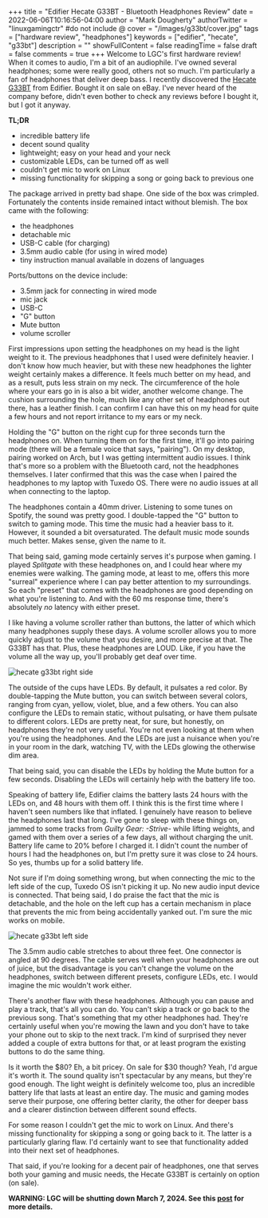 +++
title = "Edifier Hecate G33BT - Bluetooth Headphones Review"
date = 2022-06-06T10:16:56-04:00
author = "Mark Dougherty"
authorTwitter = "linuxgamingctr" #do not include @
cover = "/images/g33bt/cover.jpg"
tags = ["hardware review", "headphones"]
keywords = ["edifier", "hecate", "g33bt"]
description = ""
showFullContent = false
readingTime = false
draft = false
comments = true
+++
Welcome to LGC's first hardware review! When it comes to audio, I'm a bit of an audiophile. I've owned several headphones; some were really good, others not so much. I'm particularly a fan of headphones that deliver deep bass. I recently discovered the [Hecate G33BT](https://hecategaming.com/products/g33bt-wireless-gaming-headset) from Edifier. Bought it on sale on eBay. I've never heard of the company before, didn't even bother to check any reviews before I bought it, but I got it anyway.

**TL;DR**
- incredible battery life
- decent sound quality
- lightweight; easy on your head and your neck
- customizable LEDs, can be turned off as well
- couldn't get mic to work on Linux
- missing functionality for skipping a song or going back to previous one

The package arrived in pretty bad shape. One side of the box was crimpled. Fortunately the contents inside remained intact without blemish. The box came with the following:
- the headphones
- detachable mic
- USB-C cable (for charging)
- 3.5mm audio cable (for using in wired mode)
- tiny instruction manual available in dozens of languages

Ports/buttons on the device include:
- 3.5mm jack for connecting in wired mode
- mic jack
- USB-C
- "G" button
- Mute button
- volume scroller

First impressions upon setting the headphones on my head is the light weight to it. The previous headphones that I used were definitely heavier. I don't know how much heavier, but with these new headphones the lighter weight certainly makes a difference. It feels much better on my head, and as a result, puts less strain on my neck. The circumference of the hole where your ears go in is also a bit wider, another welcome change. The cushion surrounding the hole, much like any other set of headphones out there, has a leather finish. I can confirm I can have this on my head for quite a few hours and not report irritance to my ears or my neck.

Holding the "G" button on the right cup for three seconds turn the headphones on. When turning them on for the first time, it'll go into pairing mode (there will be a female voice that says, "pairing"). On my desktop, pairing worked on Arch, but I was getting intermittent audio issues. I think that's more so a problem with the Bluetooth card, not the headphones themselves. I later confirmed that this was the case when I paired the headphones to my laptop with Tuxedo OS. There were no audio issues at all when connecting to the laptop.

The headphones contain a 40mm driver. Listening to some tunes on Spotify, the sound was pretty good. I double-tapped the "G" button to switch to gaming mode. This time the music had a heavier bass to it. However, it sounded a bit oversaturated. The default music mode sounds much better. Makes sense, given the name to it.

That being said, gaming mode certainly serves it's purpose when gaming. I played *Splitgate* with these headphones on, and I could hear where my enemies were walking. The gaming mode, at least to me, offers this more "surreal" experience where I can pay better attention to my surroundings. So each "preset" that comes with the headphones are good depending on what you're listening to. And with the 60 ms response time, there's absolutely *no* latency with either preset.

I like having a volume scroller rather than buttons, the latter of which which many headphones supply these days. A volume scroller allows you to more quickly adjust to the volume that you desire, and more precise at that. The G33BT has that. Plus, these headphones are LOUD. Like, if you have the volume all the way up, you'll probably get deaf over time.

![hecate g33bt right side](/images/g33bt/right_side.jpg)

The outside of the cups have LEDs. By default, it pulsates a red color. By double-tapping the Mute button, you can switch between several colors, ranging from cyan, yellow, violet, blue, and a few others. You can also configure the LEDs to remain static, without pulsating, or have them pulsate to different colors. LEDs are pretty neat, for sure, but honestly, on headphones they're not very useful. You're not even looking at them when you're using the headphones. And the LEDs are just a nuisance when you're in your room in the dark, watching TV, with the LEDs glowing the otherwise dim area. 

That being said, you can disable the LEDs by holding the Mute button for a few seconds. Disabling the LEDs will certainly help with the battery life too.

Speaking of battery life, Edifier claims the battery lasts 24 hours with the LEDs on, and 48 hours with them off. I think this is the first time where I haven't seen numbers like that inflated. I genuinely have reason to believe the headphones last that long. I've gone to sleep with these things on, jammed to some tracks from *Guilty Gear: -Strive-* while lifting weights, and gamed with them over a series of a few days, all without charging the unit. Battery life came to 20% before I charged it. I didn't count the number of hours I had the headphones on, but I'm pretty sure it was close to 24 hours. So yes, thumbs up for a solid battery life.

Not sure if I'm doing something wrong, but when connecting the mic to the left side of the cup, Tuxedo OS isn't picking it up. No new audio input device is connected. That being said, I do praise the fact that the mic is detachable, and the hole on the left cup has a certain mechanism in place that prevents the mic from being accidentally yanked out. I'm sure the mic works on mobile.

![hecate g33bt left side](/images/g33bt/left_side.jpg)

The 3.5mm audio cable stretches to about three feet. One connector is angled at 90 degrees. The cable serves well when your headphones are out of juice, but the disadvantage is you can't change the volume on the headphones, switch between different presets, configure LEDs, etc. I would imagine the mic wouldn't work either.

There's another flaw with these headphones. Although you can pause and play a track, that's all you can do. You can't skip a track or go back to the previous song. That's something that my other headphones had. They're certainly useful when you're mowing the lawn and you don't have to take your phone out to skip to the next track. I'm kind of surprised they never added a couple of extra buttons for that, or at least program the existing buttons to do the same thing.

Is it worth the $80? Eh, a bit pricey. On sale for $30 though? Yeah, I'd argue it's worth it. The sound quality isn't spectacular by any means, but they're good enough. The light weight is definitely welcome too, plus an incredible battery life that lasts at least an entire day. The music and gaming modes serve their purpose, one offering better clarity, the other for deeper bass and a clearer distinction between different sound effects.

For some reason I couldn't get the mic to work on Linux. And there's missing functionality for skipping a song or going back to it. The latter is a particularly glaring flaw. I'd certainly want to see that functionality added into their next set of headphones.

That said, if you're looking for a decent pair of headphones, one that serves both your gaming and music needs, the Hecate G33BT is certainly on option (on sale).

**WARNING: LGC will be shutting down March 7, 2024. See this [post](https://linuxgamingcentral.com/posts/the-end-of-lgc/) for more details.**
